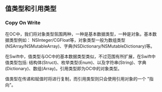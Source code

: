 ## 值类型和引用类型

### Copy On Write

在OC中，我们将对象类型氛围两种，一种是基本数据类型，一种是对象。基本数据类型例如： NSInteger/CGFloat等，对象类型一般为数组类型(NSArray/NSMutableArray)、字典(NSDictionary/NSMutableDictionary)等。

在Swift中，值类型与OC中的基本数据类型类似，不过范围有所扩展，在Swift中值类型包括: 结构体(Struct)、枚举类型(Enum)、以及字符串(String)、字典(Dictionary)、数组(Array)。引用类型即为OC中的对象类型。

值类型在传递和赋值时将进行复制，而引用类型则只会使用引用对象的一个 "指向"。


